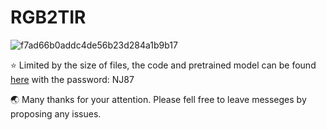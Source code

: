 # RGB2TIR

![f7ad66b0addc4de56b23d284a1b9b17](https://github.com/user-attachments/assets/c7eae599-3229-4248-b072-4ceddd899ef7)

⭐ Limited by the size of files, the code and pretrained model can be found [here](https://pan.baidu.com/s/1vvVwcwsY9lLj9Q-sG7jK9A ) with the password: NJ87

🌏 Many thanks for your attention. Please fell free to leave messeges by proposing any issues.
